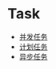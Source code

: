 # Task

<!-- links begin -->

- [并发任务](并发任务.md)
- [计划任务](计划任务.md)
- [异步任务](异步任务.md)
<!-- links end -->
